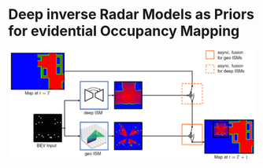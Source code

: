 # Deep inverse Radar Models as Priors for evidential Occupancy Mapping

![Image of System Overview](https://github.com/maskedmeerkat/diss/blob/main/imgs/readme_img.PNG)
